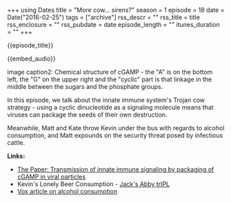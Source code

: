 +++
using Dates
title = "More cow... sirens?"
season = 1
episode = 18
date = Date("2016-02-25")
tags = ["archive"]
rss_descr = ""
rss_title = title
rss_enclosure = ""
rss_pubdate = date
episode_length = ""
itunes_duration = ""
+++

{{episode_title}}

{{embed_audio}}

image caption2: Chemical structure of cGAMP - the "A" is on the bottom left, the "G" on the upper right and the "cyclic" part is that linkage in the middle between the sugars and the phosphate groups.

In this episode, we talk about the innate immune system's Trojan cow strategy - using a cyclic dinucleotide as a signaling molecule means that viruses can package the seeds of their own destruction.

Meanwhile, Matt and Kate throw Kevin under the bus with regards to alcohol consumption, and Matt expounds on the security threat posed by infectious cattle.

**Links:**

- [The Paper: Transmission of innate immune signaling by packaging of cGAMP in viral particles](http://dx.doi.org/10.1126/science.aab3628)
- Kevin's Lonely Beer Consumption - [Jack's Abby trIPL](http://jacksabby.com/beers/tripl-triple-india-style-lager/)
- [Vox article on alcohol consumption](http://www.vox.com/2014/5/19/5727712/the-three-deadliest-drugs-in-america-are-all-totally-legal)
